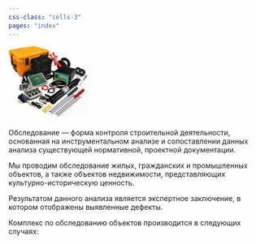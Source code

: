```yaml
---
css-class: "cells-3"
pages: "index"
---
```


<img src="/assets/img/mess.jpg" class="right-float">

Обследование — форма контроля строительной деятельности, основанная на инструментальном анализе и сопоставлении данных анализа существующей нормативной, проектной документации.

Мы проводим обследование жилых, 
гражданских и промышленных объектов, 
а также объектов недвижимости, представляющих культурно-историческую ценность.

Результатом данного анализа является экспертное заключение, в котором отображены выявленные дефекты.

Комплекс по обследованию объектов производится в следующих случаях:
